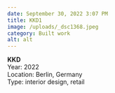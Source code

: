 ```yaml
---
date: September 30, 2022 3:07 PM
title: KKD1
image: /uploads/_dsc1368.jpeg
category: Built work
alt: alt
---
```

**K﻿KD**\
Y﻿ear: 2022\
L﻿ocation: Berlin, Germany\
T﻿ype: interior design, retail